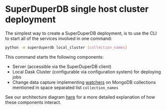 # SuperDuperDB single host cluster deployment

The simplest way to create a SuperDuperDB deployment, is to use the CLI 
to start all of the services involved in one command:

```bash
python -m superduperdb local_cluster [collection_names] 
```

This command starts the following components:

- Server (accessible via the SuperDuperDB client)
- Local Dask Cluster (configurable via configuration system) for deploying jobs
- Change data capture implementing [watchers](watchers) on MongoDB collections mentioned in space separated list `collection_names`

See our architecture diagram [here](architecture) for a more detailed explanation of how 
these components interact.